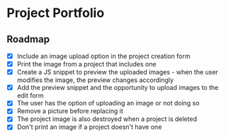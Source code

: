 # Project Portfolio

## Roadmap

- [x] Include an image upload option in the project creation form
- [x] Print the image from a project that includes one
- [x] Create a JS snippet to preview the uploaded images - when the user modifies the image, the preview changes accordingly
- [x] Add the preview snippet and the opportunity to upload images to the edit form
- [x] The user has the option of uploading an image or not doing so
- [x] Remove a picture before replacing it
- [x] The project image is also destroyed when a project is deleted
- [x] Don't print an image if a project doesn't have one